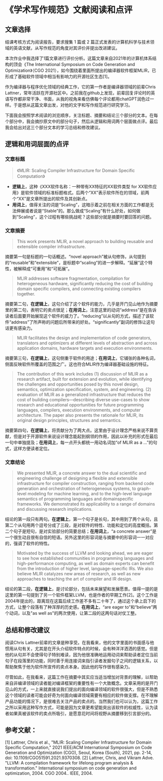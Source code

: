 # 《学术写作规范》文献阅读和点评

## 文章选择

结课考核方式为阅读报告，要求搜集 1 篇或 2 篇正式发表的计算机科学与技术领域的英语文献，从写作规范的角度对其评价并提出改进建议。

本次作业中我选择了1篇文章进行评价分析。这篇文章来自2021年的计算机体系结构的顶会《The International Symposium on Code Generation and Optimization》（CGO 2021），如今围绕着里面所提出的编译器软件框架MLIR，已形成了基础软件领域中相当有影响力的开源社区生态[1]。

作为编译器与程序优化领域的经典工作，它的第一作者是编译器领域的前辈Chris Lattner，常年活跃在开源社区中。之前我在github上发现，前辈回复评论时的英语写作都非常干净、书面，从我的视角来看仿佛每个评论都用chatGPT润色过一样。于是想从这篇文章出发，对他的文字和写作规范进行研究学习。

下面我会按照学术阅读的浏览顺序，关注标题、摘要和结论三个部分的文本。在每个部分中，我会摘抄原文中的部分句子，然后从逻辑和用词两个层面做点评。最后我会给出对这三个部分文本的学习总结和修改建议。

## 逻辑和用词层面的点评

### 文章标题
> 《MLIR: Scaling Compiler Infrastructure for Domain Specific Computation》
- **逻辑上**，这种《XXX软件名称：一种带有XX特征的XX软件类型 for XX软件应用》是软件领域的标准标题格式。后两个“XX”表示软件所在的领域，前两个“XX”是文章所提出的软件及其创新点。
- **用词上**，值得关注的词是“Scaling”，这暗示着之前在相关方面的工作都是无法伸展或者说是“Stable”的。那么做成“Scaling”有什么好处，如何做到“Scaling”，这个过程有哪些挑战呢？这些部分就是摘要时要回答的问题。

### 文章摘要
> This work presents MLIR, a novel approach to building reusable and extensible compiler infrastructure.

摘要第一句是标题的一句话概述。“novel approach”被从句修饰，从句提到的“reusable”和“extensible”，是标题中“scaling”的进一步解释。“延展”这个特性，被解释成“可重用”和“可拓展”。

> MLIR addresses software fragmentation, compilation for heterogeneous hardware, significantly reducing the cost of building domain specific compilers, and connecting existing compilers together.

摘要第二句，**在逻辑上**，这句介绍了这个软件的能力，几乎是开门见山地作为摘要里的第二句，表明它的卖点很足；**在用词上**，注意这里的动词“address”是在告诉读者后面要开始展现这个软件的威力了。“reducing”以从句的方式，描述了该软件“address”了所声称的问题后所带来的好处。“significantly”副词的修饰让这句话更有感染力。

> MLIR facilitates the design and implementation of code generators, translators and optimizers at different levels of abstraction and across application domains, hardware targets and execution environments. 

摘要第三句，**在逻辑上**，这句侧重于软件的用途；**在用词上**，它铺张的各种名词，侧面反映软件所覆盖的范围之广。这也符合MLIR作为编译器基础设施的特征。

> The contribution of this work includes (1) discussion of MLIR as a research artifact, built for extension and evolution, while identifying the challenges and opportunities posed by this novel design, semantics, optimization specification, system, and engineering. (2) evaluation of MLIR as a generalized infrastructure that reduces the cost of building compilers—describing diverse use-cases to show research and educational opportunities for future programming languages, compilers, execution environments, and computer architecture. The paper also presents the rationale for MLIR, its original design principles, structures and semantics.

摘要第四句，**在逻辑上**，将贡献分为了两大点。这里由于设计理念严格来说不算贡献，但是对于开源软件来说设计理念能起到纲领的作用，因此以补充的形式在最后一句中单独提及；**在用词上**，每一点开头都统一用动名词加“of MLIR as a ...”的句式，这样方便读者定位。

### 文章结论
> We presented MLIR, a concrete answer to the dual scientific and engineering challenge of designing a flexible and extensible infrastructure for compiler construction, ranging from backend code generation and orchestration of heterogeneous systems, to graph-level modeling for machine learning, and to the high-level language semantics of programming languages and domainspecific frameworks. We demonstrated its applicability to a range of domains and discussing research implications. 

结论的第一段只有两句。**在逻辑上**，第一个句子是长句，其中用到了两个从句，且第二个从句用两个逗号分成了三段，是对软件的特性、功能和定位的高度概括。第二个句子是短句，是对实验部分的简要总结；**在用词上**，“a concrete answer”是一个很生动且很有自信的短语。另外这里的形容词是与摘要中的形容词一一对应的，强调了软件的特性。

> Motivated by the success of LLVM and looking ahead, we are eager to see how established communities in programming languages and high-performance computing, as well as domain experts can benefit from the introduction of higher level, language-specific IRs. We also believe MLIR catalyzes new areas of research, as well as new approaches to teaching the art of compiler and IR design.

结论的第二段，**在逻辑上**，是讨论部分，包括未来展望和发展愿景。值得一提的是这里的第一句提到了另一个软件框架LLVM，也是作者的早期工作[2]。这个工作是2004年提出的，距离现在这篇后续工作差不多有二十年了，通过这个承上启下的方式，让整个段落有了种浑厚的历史感。**在用词上**，“are eager to”和“believe”两个动词，以及"as well as"的两次使用，让第二段的这两句话对仗工整。

## 总结和修改建议

阅读Chris Lattner前辈的文章是种享受。在我看来，他的文字里面的书面感与他惯用从句有关，尤其是在开头介绍软件特点的时候，会有种洋洋洒洒的感觉。但是他的从句并不会使得句子特别难读，因为他很准确地运用动词来帮助读者定位当前句子在段落里的功能，同时善于用连接词来指引读者发掘句子之间的逻辑关系，以帮助聚焦于他为软件所宣传的卖点本身。因此他的写作很有感染力。

尽管如此，在我看来，这篇工作在摘要中其实应当适当增加对背景的理解，以帮助来自非编译领域的读者能对编译框架的重要性有一个大致概念。文章采用的是开门见山的方式，一上来就直接说我们提出的面向编译领域的软件很强大，但是不熟悉这个领域的读者可能会好奇为何面向编译领域需要有相应的软件做支撑。在不理解产品功能的情况下，是很难去关注产品的卖点的。当然我们也可以认为，这篇工作之所以采用这种写作方式，可能是因为文章更希望能突出该软件的权威性，认为读者如果真被该软件的卖点所吸引，是愿意花时间将视野从摘要移到引言部分的。

## 参考文献：
[1] Lattner, Chris et al., "MLIR: Scaling Compiler Infrastructure for Domain Specific Computation," 2021 IEEE/ACM International Symposium on Code Generation and Optimization (CGO), Seoul, Korea (South), 2021, pp. 2-14, doi: 10.1109/CGO51591.2021.9370308.
[2] Lattner, Chris, and Vikram Adve. "LLVM: A compilation framework for lifelong program analysis & transformation." International symposium on code generation and optimization, 2004. CGO 2004.. IEEE, 2004.
